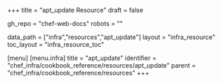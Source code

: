 +++
title = "apt_update Resource"
draft = false

gh_repo = "chef-web-docs"
robots = ""

data_path = ["infra","resources","apt_update"]
layout = "infra_resource"
toc_layout = "infra_resource_toc"


[menu]
  [menu.infra]
    title = "apt_update"
    identifier = "chef_infra/cookbook_reference/resources/apt_update"
    parent = "chef_infra/cookbook_reference/resources"
+++

<!-- The contents of this page are automatically generated from the apt_update.yaml file in the data directory. -->
<!-- To suggest a change, edit the https://github.com/chef/chef/blob/master/lib/chef/resource/apt_update.rb file
      and submit a pull request to the https://github.com/chef/chef repository. -->
